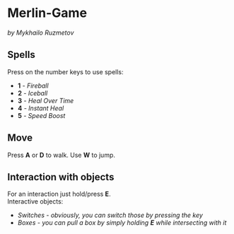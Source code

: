 # Merlin-Game
*by Mykhailo Ruzmetov*
## Spells
Press on the number keys to use spells:
  - **1** *- Fireball*
  - **2** *- Iceball*
  - **3** *- Heal Over Time*
  - **4** *- Instant Heal*
  - **5** *- Speed Boost*
## Move
Press **A** or **D** to walk. Use **W** to jump.
## Interaction with objects
For an interaction just hold/press **E**.
<br />
Interactive objects:
  - *Switches - obviously, you can switch those by pressing the key*
  - *Boxes - you can pull a box by simply holding **E** while intersecting with it*
